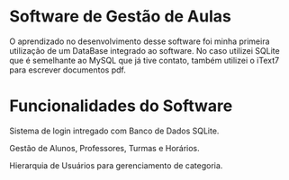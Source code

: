 # Software de Gestão de Aulas
O aprendizado no desenvolvimento desse software foi minha primeira utilização de um DataBase integrado ao software.
No caso utilizei SQLite que é semelhante ao MySQL que já tive contato, também utilizei o iText7 para escrever documentos pdf.

# Funcionalidades do Software
Sistema de login intregado com Banco de Dados SQLite.

Gestão de Alunos, Professores, Turmas e Horários.

Hierarquia de Usuários para gerenciamento de categoria.

